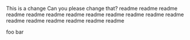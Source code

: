 This is a change
Can you please change that?
readme
readme
readme
readme
readme
readme
readme
readme
readme
readme
readme
readme
readme
readme
readme
readme
readme
readme

foo bar
